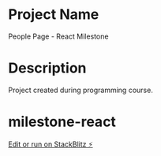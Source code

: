 # Project Name

People Page - React Milestone

# Description

Project created during programming course. 

# milestone-react

[Edit or run on StackBlitz ⚡️](https://stackblitz.com/edit/milestone-react)

